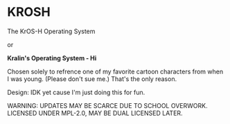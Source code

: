 # KROSH
The KrOS-H Operating System

or 

**Kralin's Operating System - Hi**

Chosen solely to refrence one of my favorite cartoon characters from when I was young. (Please don't sue me.)
That's the only reason.


Design: IDK yet cause I'm just doing this for fun.



WARNING: UPDATES MAY BE SCARCE DUE TO SCHOOL OVERWORK.
LICENSED UNDER MPL-2.0, MAY BE DUAL LICENSED LATER.
